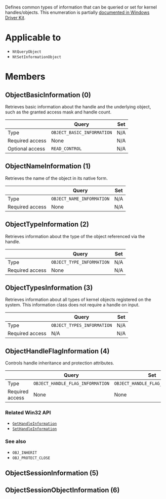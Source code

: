 Defines common types of information that can be queried or set for kernel handles/objects. This enumeration is partially [documented in Windows Driver Kit](https://learn.microsoft.com/en-us/windows-hardware/drivers/ddi/ntifs/ne-ntifs-_object_information_class).

# Applicable to
 - `NtQueryObject`
 - `NtSetInformationObject`

# Members

## ObjectBasicInformation (0)
Retrieves basic information about the handle and the underlying object, such as the granted access mask and handle count.

|                 | Query                      | Set
| --------------- | -------------------------- | ---
| Type            | `OBJECT_BASIC_INFORMATION` | N/A
| Required access | None                       | N/A
| Optional access | `READ_CONTROL`             | N/A

## ObjectNameInformation (1)
Retrieves the name of the object in its native form.

|                 | Query                     | Set
| --------------- | ------------------------- | ---
| Type            | `OBJECT_NAME_INFORMATION` | N/A
| Required access | None                      | N/A

## ObjectTypeInformation (2)
Retrieves information about the type of the object referenced via the handle.

|                 | Query                     | Set
| --------------- | ------------------------- | ---
| Type            | `OBJECT_TYPE_INFORMATION` | N/A
| Required access | None                      | N/A

## ObjectTypesInformation (3)
Retrieves information about all types of kernel objects registered on the system. This information class does not require a handle on input.

|                 | Query                      | Set
| --------------- | -------------------------- | ---
| Type            | `OBJECT_TYPES_INFORMATION` | N/A
| Required access | N/A                        | N/A

## ObjectHandleFlagInformation (4)
Controls handle inheritance and protection attributes.

|                 | Query                            | Set
| --------------- | -------------------------------- | ---
| Type            | `OBJECT_HANDLE_FLAG_INFORMATION` | `OBJECT_HANDLE_FLAG_INFORMATION`
| Required access | None                             | None

### Related Win32 API
 - [`GetHandleInformation`](https://learn.microsoft.com/en-us/windows/win32/api/handleapi/nf-handleapi-gethandleinformation)
 - [`SetHandleInformation`](https://learn.microsoft.com/en-us/windows/win32/api/handleapi/nf-handleapi-sethandleinformation)

### See also
 - `OBJ_INHERIT`
 - `OBJ_PROTECT_CLOSE`

## ObjectSessionInformation (5)

## ObjectSessionObjectInformation (6)
